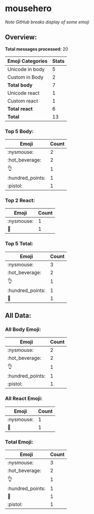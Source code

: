 # mousehero

*Note GitHub breaks display of some emoji*

## Overview:

**Total messages processed:** 20

Emoji Categories | Stats
-------|--------
Unicode in body | 5
Custom in Body | 2
**Total body** | 7
Unicode react | 1
Custom react | 1
**Total react** | 6
**Total** | 13

### Top 5 Body:

Emoji | Count
-------|--------
:nysmouse: | 2
:hot_beverage: | 2
:ok_hand: | 1
:hundred_points: | 1
:pistol: | 1

### Top 2 React:

Emoji | Count
-------|--------
:nysmouse: | 1
🔫 | 1

### Top 5 Total:

Emoji | Count
-------|--------
:nysmouse: | 3
:hot_beverage: | 2
:ok_hand: | 1
:hundred_points: | 1
🔫 | 1

## All Data:

### All Body Emoji:

Emoji | Count
-------|--------
:nysmouse: | 2
:hot_beverage: | 2
:ok_hand: | 1
:hundred_points: | 1
:pistol: | 1

### All React Emoji:

Emoji | Count
-------|--------
:nysmouse: | 1
🔫 | 1

### Total Emoji:

Emoji | Count
-------|--------
:nysmouse: | 3
:hot_beverage: | 2
:ok_hand: | 1
:hundred_points: | 1
🔫 | 1
:pistol: | 1


